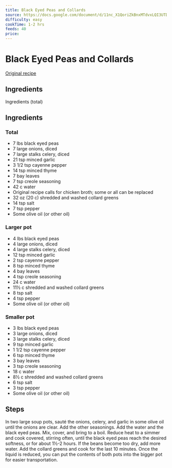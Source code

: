 ```yaml
---
title: Black Eyed Peas and Collards
source: https://docs.google.com/document/d/11nc_X1QoriZkBnxMTdvxLQI3UTDUHketRxkJ-XGxFzc/edit?usp=drive_link
difficulty: easy
cookTime: 1-2 hrs
feeds: 40
price: 
---
```


# Black Eyed Peas and Collards

[Original recipe](https://www.africanbites.com/black-eyed-peas-recipe/)

## Ingredients 


Ingredients (total)


## Ingredients 

### Total 
- 7 lbs black eyed peas
- 7 large onions, diced
- 7 large stalks celery, diced
- 21 tsp minced garlic
- 3 1/2 tsp cayenne pepper
- 14 tsp minced thyme
- 7 bay leaves
- 7 tsp creole seasoning
- 42 c water
- Original recipe calls for chicken broth; some or all can be replaced
- 32 oz (20 c) shredded and washed collard greens
- 14 tsp salt
- 7 tsp pepper
- Some olive oil (or other oil)
  
### Larger pot

- 4 lbs black eyed peas
- 4 large onions, diced
- 4 large stalks celery, diced
- 12 tsp minced garlic
- 2 tsp cayenne pepper
- 8 tsp minced thyme
- 4 bay leaves
- 4 tsp creole seasoning
- 24 c water
- 11½ c shredded and washed collard greens
- 8 tsp salt
- 4 tsp pepper
- Some olive oil (or other oil)

### Smaller pot

- 3 lbs black eyed peas
- 3 large onions, diced
- 3 large stalks celery, diced
- 9 tsp minced garlic
- 1 1/2 tsp cayenne pepper
- 6 tsp minced thyme
- 3 bay leaves
- 3 tsp creole seasoning
- 18 c water
- 8½ c shredded and washed collard greens
- 6 tsp salt
- 3 tsp pepper
- Some olive oil (or other oil)

## Steps

In two large soup pots, sauté the onions, celery, and garlic in some olive oil until the onions are clear.
Add the other seasonings.
Add the water and the black eyed peas.  Mix, cover, and bring to a boil.
Reduce heat to a simmer and cook covered, stirring often, until the black eyed peas reach the desired softness, or for about 1½-2 hours.
If the beans become too dry, add more water.
Add the collard greens and cook for the last 10 minutes.
Once the liquid is reduced, you can put the contents of both pots into the bigger pot for easier transportation.
